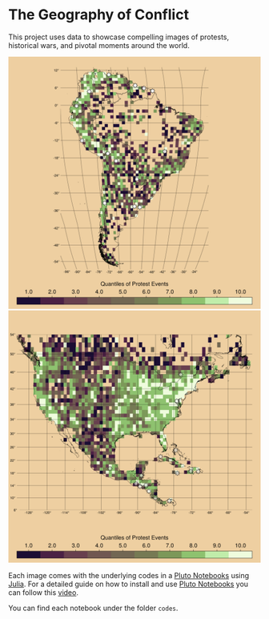 
# The Geography of Conflict

This project uses data to showcase compelling images of protests, historical wars, and pivotal moments around the world.

![](https://github.com/jjgecon/geo_of_conflict/blob/main/figures/protest_sa.png)![](https://github.com/jjgecon/geo_of_conflict/blob/main/figures/protest_na.png)

Each image comes with the underlying codes in a [Pluto Notebooks](https://plutojl.org/) using [Julia](https://julialang.org/). For a detailed guide on how to install and use [Pluto Notebooks](https://plutojl.org/) you can follow this [video](https://computationalthinking.mit.edu/Fall23/installation/).

You can find each notebook under the folder `codes`.
